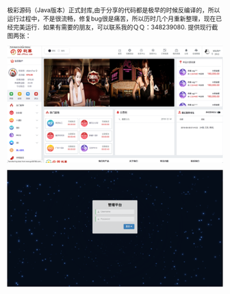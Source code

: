 极彩源码（Java版本）正式封库,由于分享的代码都是极早的时候反编译的，所以运行过程中，不是很流畅，修复bug很是痛苦，所以历时几个月重新整理，现在已经完美运行．如果有需要的朋友，可以联系我的ＱＱ：348239080.
提供现行截图两张：

![运行图](pic1.png "")


![运行图](pic2.png "")
